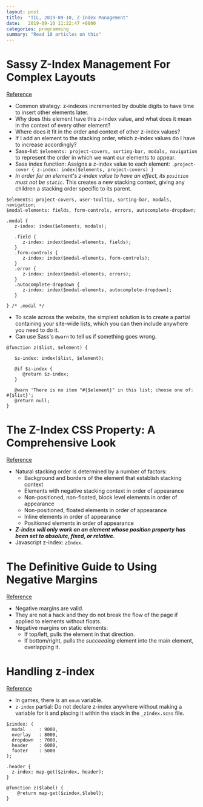 ```yaml
---
layout: post
title:  "TIL, 2019-09-10, Z-Index Management"
date:   2019-09-10 11:22:47 +0800
categories: programming
summary: "Read 10 articles on this"
---
```


# Sassy Z-Index Management For Complex Layouts
[Reference](https://www.smashingmagazine.com/2014/06/sassy-z-index-management-for-complex-layouts/)

- Common strategy: z-indexes incremented by double digits to have time to insert other elements later.
- Why does this element have this z-index value, and what does it mean in the context of every other element?
- Where does it fit in the order and context of other z-index values?
- If I add an element to the stacking order, which z-index values do I have to increase accordingly?
- Sass-list: `$elements: project-covers, sorting-bar, modals, navigation` to represent the order in which we want our elements to appear.
- Sass index function: Assigns a z-index value to each element: `.project-cover { z-index: index($elements, project-covers) }`
- *In order for an element's z-index value to have an effect, its `position` must not be `static`.* This creates a new stacking context, giving any children a stacking order specific to its parent.

```
$elements: project-covers, user-tooltip, sorting-bar, modals, navigation;
$modal-elements: fields, form-controls, errors, autocomplete-dropdown;

.modal {
   z-index: index($elements, modals);

   .field {
      z-index: index($modal-elements, fields);
   }
   .form-controls {
      z-index: index($modal-elements, form-controls);
   }
   .error {
      z-index: index($modal-elements, errors);
   }
   .autocomplete-dropdown {
      z-index: index($modal-elements, autocomplete-dropdown);
   }

} /* .modal */
```

- To scale across the website, the simplest solution is to create a partial containing your site-wide lists, which you can then include anywhere you need to do it.
- Can use Sass's `@warn` to tell us if something goes wrong.


```
@function z($list, $element) {

   $z-index: index($list, $element);

   @if $z-index {
      @return $z-index;
   }

   @warn 'There is no item "#{$element}" in this list; choose one of: #{$list}';
   @return null;
}
```

# The Z-Index CSS Property: A Comprehensive Look
[Reference](https://www.smashingmagazine.com/2009/09/the-z-index-css-property-a-comprehensive-look/)

- Natural stacking order is determined by a number of factors:
  - Background and borders of the element that establish stacking context
  - Elements with negative stacking context in order of appearance
  - Non-positioned, non-floated, block level elements in order of appearance
  - Non-positioned, floated elements in order of appearance
  - Inline elements in order of appearance
  - Positioned elements in order of appearance
- ***Z-index will only work on an element whose position property has been set to absolute, fixed, or relative.***
- Javascript z-index: `zIndex`.

# The Definitive Guide to Using Negative Margins
[Reference](https://www.smashingmagazine.com/2009/07/the-definitive-guide-to-using-negative-margins/)

- Negative margins are valid.
- They are not a hack and they do not break the flow of the page if applied to elements without floats.
- Negative margins on static elements:
  - If top/left, pulls the element in that direction.
  - If bottom/right, pulls the *succeeding* element into the main element, overlapping it.

# Handling z-index
[Reference](https://css-tricks.com/handling-z-index/)

- In games, there is an `enum` variable.
- `z-index` partial: Do not declare z-index anywhere without making a variable for it and placing it within the stack in the `_zindex.scss` file.

```
$zindex: (
  modal     : 9000,
  overlay   : 8000,
  dropdown  : 7000,
  header    : 6000,
  footer    : 5000
);

.header {
  z-index: map-get($zindex, header);
}
```

```
@function z($label) {
    @return map-get($zindex,$label);
}
```
